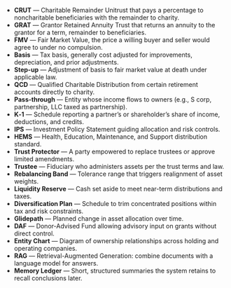 - **CRUT** — Charitable Remainder Unitrust that pays a percentage to noncharitable beneficiaries with the remainder to charity.
- **GRAT** — Grantor Retained Annuity Trust that returns an annuity to the grantor for a term, remainder to beneficiaries.
- **FMV** — Fair Market Value, the price a willing buyer and seller would agree to under no compulsion.
- **Basis** — Tax basis, generally cost adjusted for improvements, depreciation, and prior adjustments.
- **Step-up** — Adjustment of basis to fair market value at death under applicable law.
- **QCD** — Qualified Charitable Distribution from certain retirement accounts directly to charity.
- **Pass-through** — Entity whose income flows to owners (e.g., S corp, partnership, LLC taxed as partnership).
- **K‑1** — Schedule reporting a partner’s or shareholder’s share of income, deductions, and credits.
- **IPS** — Investment Policy Statement guiding allocation and risk controls.
- **HEMS** — Health, Education, Maintenance, and Support distribution standard.
- **Trust Protector** — A party empowered to replace trustees or approve limited amendments.
- **Trustee** — Fiduciary who administers assets per the trust terms and law.
- **Rebalancing Band** — Tolerance range that triggers realignment of asset weights.
- **Liquidity Reserve** — Cash set aside to meet near-term distributions and taxes.
- **Diversification Plan** — Schedule to trim concentrated positions within tax and risk constraints.
- **Glidepath** — Planned change in asset allocation over time.
- **DAF** — Donor-Advised Fund allowing advisory input on grants without direct control.
- **Entity Chart** — Diagram of ownership relationships across holding and operating companies.
- **RAG** — Retrieval-Augmented Generation: combine documents with a language model for answers.
- **Memory Ledger** — Short, structured summaries the system retains to recall conclusions later.
